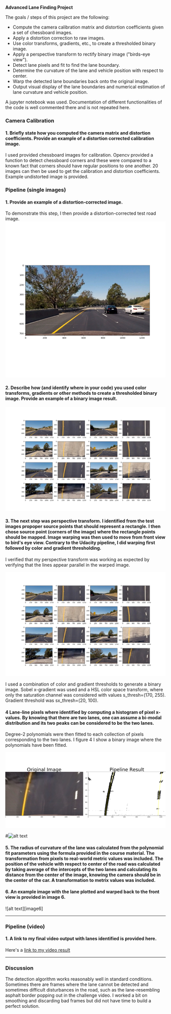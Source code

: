 
**Advanced Lane Finding Project**

The goals / steps of this project are the following:

* Compute the camera calibration matrix and distortion coefficients given a set of chessboard images.
* Apply a distortion correction to raw images.
* Use color transforms, gradients, etc., to create a thresholded binary image.
* Apply a perspective transform to rectify binary image ("birds-eye view").
* Detect lane pixels and fit to find the lane boundary.
* Determine the curvature of the lane and vehicle position with respect to center.
* Warp the detected lane boundaries back onto the original image.
* Output visual display of the lane boundaries and numerical estimation of lane curvature and vehicle position.

[//]: # (Image References)

[image1]: ./output_images/figure_1_undistorted.png "Undistorted"
[image2]: ./output_images/figure_2_undistorted_road.png "Road Transformed"
[image3]: ./output_images/figure_3_warped_image.png "Binary Example"
[image4]: ./output_images/figure_4_warped_binarized.png "Warp Example"
[image5]: ./output_images/figure_5_warped_back "Fit Visual"
[video1]: ./project_output.mp4 "Video"

A jupyter notebook was used. Documentation of different functionalities of the code is well commented there and is not repeated here. 
  
### Camera Calibration

#### 1. Briefly state how you computed the camera matrix and distortion coefficients. Provide an example of a distortion corrected calibration image.

I used provided chessboard images for calibration. Opencv provided a function to detect chessboard corners and these were compared to a known fact that corners should have regular positions to one another. 20 images can then be used to get the calibration and distortion coefficients. Example undistorted image is provided.  

### Pipeline (single images)

#### 1. Provide an example of a distortion-corrected image.

To demonstrate this step, I then provide a distortion-corrected test road image.
![alt text][image2]

#### 2. Describe how (and identify where in your code) you used color transforms, gradients or other methods to create a thresholded binary image.  Provide an example of a binary image result.


![alt text][image3]

#### 3. The next step was perspective transform. I identified from the test images propoper source points that should represent a rectangle. I then chose source point (corners of the image) where the rectangle points should be mapped. Image warping was then used to move from front view to bird's eye view. Contrary to the Udacity pipeline, I did warping first followed by color and gradient thresholding. 


I verified that my perspective transform was working as expected by verifying that the lines appear parallel in the warped image.

![alt text][image3]


I used a combination of color and gradient thresholds to generate a binary image. Sobel x-gradient was used and a HSL color space transform, where only the saturation channel was considered with values s_thresh=(170, 255). Gradient threshold was sx_thresh=(20, 100). 
 	



#### 4 Lane-line pixels where identified by computing a histogram of pixel x-values. By knowing that there are two lanes, one can assume a bi-modal distribution and its two peaks can be considered to be the two lanes. 

Degree-2 polynomials were then fitted to each collection of pixels corresponding to the two lanes. I figure 4 I show a binary image where the polynomials have been fitted. 

![alt text][image4]

#![alt text][image5]

#### 5. The radius of curvature of the lane was calculated from the polynomial fit parameters using the formula provided in the course material. The transformation from pixels to real-world metric values was included. The position of the vehicle with respect to center of the road was calculated by taking average of the intercepts of the two lanes and calculating its distance from the center of the image, knowing the camera should be in the center of the car. A transformation to metrix values was included. 



#### 6. An example image with the lane plotted and warped back to the front view is provided in image 6. 

![alt text][image6]

---

### Pipeline (video)

#### 1. A link to my final video output with lanes identified is provided here.  

Here's a [link to my video result](./project_output.mp4)

---

### Discussion

The detection algorithm works reasonably well in standard conditions. Sometimes there are frames where the lane cannot be detected and sometimes difficult disturbances in the road, such as the lane-resembling asphalt border popping out in the challenge video. I worked a bit on smoothing and discarding bad frames but did not have time to build a perfect solution. 

